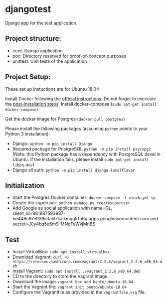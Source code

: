 # djangotest
Django app for the test application.

## Project structure:

* core: Django application
* poc: Directory reserved for proof-of-concept purposes
* unittest: Unit tests of the application

## Project Setup:
These set up instuctions are for Ubuntu 18.04

Install Docker following the [official instructions](https://docs.docker.com/install/linux/docker-ce/ubuntu/).
Do not forget to excecute the [post-installation steps](https://docs.docker.com/install/linux/linux-postinstall/).
Install docker-compose (`sudo apt-get install docker-compose`)

Get the docker image for Postgres (`docker pull postgres`)

Please install the following packages (assuming `python` points to your Python 3 installation):
* Django: `python -m pip install Django`
* Required package for PostgreSQL `python -m pip install psycopg2` 
(Note: this Python package has a dependency with PostgreSQL devel in Ubuntu.
If the installation fails, please install `sudo apt-get install libpq-dev`)
* Django all auth: `python -m pip install django-localflavor`

## Initialization
* Start the Postgres Docker container: `docker-compose -f stack.yml up`
* Create the superuser: `python manage.py createsuperuser`
* Add Google as social application with name=GL, 
client_id=981887593937-be448n97e939ictakl7kaikmqqlrfu6g.apps.googleusercontent.com
and secret=J0y4bq5e6mS-MNqFeWvjMnBS

## Test
* Install VirtualBox: `sudo apt install virtualbox` 
* Download Vagrant: `curl -O https://releases.hashicorp.com/vagrant/2.2.6/vagrant_2.2.6_x86_64.deb`
* Install Vagrant: `sudo apt install ./vagrant_2.2.6_x86_64.deb`
* CD to the directory to store the Vagrant image.
* Download the image: `vagrant box add bento/ubuntu-18.04`
* Start the Vagrant file: `vagrant init bento/ubuntu-18.04`
* Configure the Vagrantfile as provided in the `Vagrantfile.org` file.
